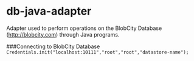 # db-java-adapter

Adapter used to perform operations on the BlobCity Database (http://blobcity.com) through Java programs.

###Connecting to BlobCity Database
```Credentials.init("localhost:10111","root","root","datastore-name");```
